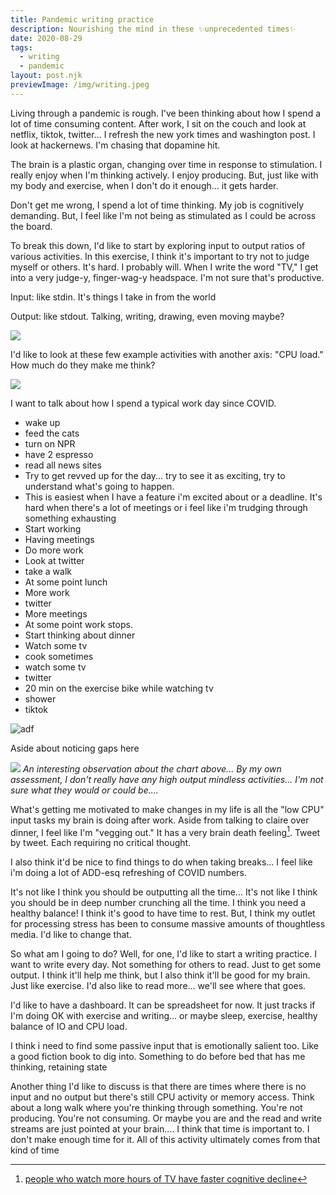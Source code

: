 ```yaml
---
title: Pandemic writing practice
description: Nourishing the mind in these ✨unprecedented times✨
date: 2020-08-29
tags:
  - writing
  - pandemic
layout: post.njk
previewImage: /img/writing.jpeg
---
```


Living through a pandemic is rough. I've been thinking about how I spend a lot of time consuming content. After work, I sit on the couch and look at netflix, tiktok, twitter... I refresh the new york times and washington post. I look at hackernews. I'm chasing that dopamine hit.

The brain is a plastic organ, changing over time in response to stimulation. I really enjoy when I'm thinking actively. I enjoy producing. But, just like with my body and exercise, when I don't do it enough... it gets harder.

Don't get me wrong, I spend a lot of time thinking. My job is cognitively demanding. But, I feel like I'm not being as stimulated as I could be across the board.

To break this down, I'd like to start by exploring input to output ratios of various activities. In this exercise, I think it's important to try not to judge myself or others. It's hard. I probably will. When I write the word "TV," I get into a very judge-y, finger-wag-y headspace. I'm not sure that's productive.

Input: like stdin. It's things I take in from the world

Output: like stdout. Talking, writing, drawing, even moving maybe?

![](/img/writing-charts/OI-Ratio-Examples.png)

I'd like to look at these few example activities with another axis: "CPU load." How much do they make me think?

![](/img/writing-charts/OI-Ratio-vs-CPU-Load.png)

I want to talk about how I spend a typical work day since COVID.

- wake up
- feed the cats
- turn on NPR
- have 2 espresso
- read all news sites
- Try to get revved up for the day... try to see it as exciting, try to understand what's going to happen.
- This is easiest when I have a feature i'm excited about or a deadline. It's hard when there's a lot of meetings or i feel like i'm trudging through something exhausting
- Start working
- Having meetings
- Do more work
- Look at twitter
- take a walk
- At some point lunch
- More work
- twitter
- More meetings
- At some point work stops.
- Start thinking about dinner
- Watch some tv
- cook sometimes
- watch some tv
- twitter
- 20 min on the exercise bike while watching tv
- shower
- tiktok

![adf](/img/writing-charts/typical-day.png)

Aside about noticing gaps here

![](/img/writing-charts/Observation.png)
_An interesting observation about the chart above... By my own assessment, I don't really have any high output mindless activities... I'm not sure what they would or could be...._

What's getting me motivated to make changes in my life is all the "low CPU" input tasks my brain is doing after work. Aside from talking to claire over dinner, I feel like I'm "vegging out." It has a very brain death feeling[^1]. Tweet by tweet. Each requiring no critical thought.

I also think it'd be nice to find things to do when taking breaks... I feel like i'm doing a lot of ADD-esq refreshing of COVID numbers.

It's not like I think you should be outputting all the time... It's not like I think you should be in deep number crunching all the time. I think you need a healthy balance! I think it's good to have time to rest. But, I think my outlet for processing stress has been to consume massive amounts of thoughtless media. I'd like to change that.

So what am I going to do? Well, for one, I'd like to start a writing practice. I want to write every day. Not something for others to read. Just to get some output. I think it'll help me think, but I also think it'll be good for my brain. Just like exercise. I'd also like to read more... we'll see where that goes.

I'd like to have a dashboard. It can be spreadsheet for now. It just tracks if I'm doing OK with exercise and writing... or maybe sleep, exercise, healthy balance of IO and CPU load.

I think i need to find some passive input that is emotionally salient too. Like a good fiction book to dig into. Something to do before bed that has me thinking, retaining state

Another thing I'd like to discuss is that there are times where there is no input and no output but there's still CPU activity or memory access. Think about a long walk where you're thinking through something. You're not producing. You're not consuming. Or maybe you are and the read and write streams are just pointed at your brain.... I think that time is important to. I don't make enough time for it. All of this activity ultimately comes from that kind of time

[^1]: [people who watch more hours of TV have faster cognitive decline](https://search.proquest.com/openview/3adfa9041a519328a7567a99fe8e2193/1?pq-origsite=gscholar&cbl=2041939)
